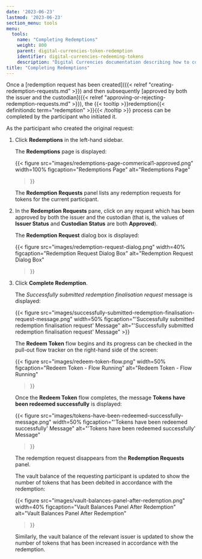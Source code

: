 ```yaml
---
date: '2023-06-23'
lastmod: '2023-06-23'
section_menu: tools
menu:
  tools:
    name: "Completing Redemptions"
    weight: 800
    parent: digital-currencies-token-redemption
    identifier: digital-currencies-redeeming-tokens
    description: "Digital Currencies documentation describing how to complete the redemption of tokens via the GUI"
title: "Completing Redemptions"
---
```


Once a [redemption request has been created]({{< relref "creating-redemption-requests.md" >}}) and then subsequently [approved by both the issuer and the custodian]({{< relref "approving-or-rejecting-redemption-requests.md" >}}), the {{< tooltip >}}redemption{{< definitiondc term="redemption" >}}{{< /tooltip >}} process can be completed by the participant who initiated it.


As the participant who created the original request:

1. Click **Redemptions** in the left-hand sidebar.

   The **Redemptions** page is displayed:

   {{<
      figure
	  src="images/redemptions-page-commerical1-approved.png"
      width=100%
	  figcaption="Redemptions Page"
	  alt="Redemptions Page"
   >}}

   The **Redemption Requests** panel lists any redemption requests for tokens for the current participant.

2. In the **Redemption Requests** pane, click on any request which has been approved by both the issuer and the custodian (that is, the values of **Issuer Status** and **Custodian Status** are both **Approved**).

   The **Redemption Request** dialog box is displayed:

   {{<
      figure
	  src="images/redemption-request-dialog.png"
      width=40%
	  figcaption="Redemption Request Dialog Box"
	  alt="Redemption Request Dialog Box"
   >}}

3. Click **Complete Redemption**.

   The *Successfully submitted redemption finalisation request* message is displayed:

   {{< figure src="images/successfully-submitted-redemption-finalisation-request-message.png" width=50% figcaption="'Successfully submitted redemption finalisation request' Message" alt="'Successfully submitted redemption finalisation request' Message" >}}

   The **Redeem Token** flow begins and its progress can be checked in the pull-out flow tracker on the right-hand side of the screen:

   {{<
      figure
	  src="images/redeem-token-flow.png"
      width=50%
	  figcaption="Redeem Token - Flow Running"
	  alt="Redeem Token - Flow Running"
   >}}

   Once the **Redeem Token** flow completes, the message **Tokens have been redeemed successfully** is displayed:

   {{<
      figure
	  src="images/tokens-have-been-redeemed-successfully-message.png"
      width=50%
	  figcaption="'Tokens have been redeemed successfully' Message"
	  alt="'Tokens have been redeemed successfully' Message"
   >}}

   The redemption request disappears from the **Redemption Requests** panel.
   
   The vault balance of the requesting participant is updated to show the number of tokens that has been debited in accordance with the redemption:
   
   {{<
      figure
	  src="images/vault-balances-panel-after-redemption.png"
      width=40%
	  figcaption="Vault Balances Panel After Redemption"
	  alt="Vault Balances Panel After Redemption"
   >}}

   Similarly, the vault balance of the relevant issuer is updated to show the number of tokens that has been increased in accordance with the redemption.

